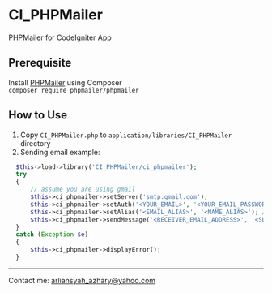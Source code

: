 # CI_PHPMailer
PHPMailer for CodeIgniter App

## Prerequisite
Install <a href="https://github.com/PHPMailer/PHPMailer">PHPMailer</a> using Composer<br/>
`composer require phpmailer/phpmailer`

## How to Use
<ol>
  <li>Copy <code>CI_PHPMailer.php</code> to <code>application/libraries/CI_PHPMailer</code> directory</li>
  <li>
    Sending email example:<br/>
  </li>
</ol>

```php
  $this->load->library('CI_PHPMailer/ci_phpmailer');
  try 
  {
      // assume you are using gmail
      $this->ci_phpmailer->setServer('smtp.gmail.com');
      $this->ci_phpmailer->setAuth('<YOUR_EMAIL>', '<YOUR_EMAIL_PASSWORD>');
      $this->ci_phpmailer->setAlias('<EMAIL_ALIAS>', '<NAME_ALIAS>'); // you can use whatever alias you want
      $this->ci_phpmailer->sendMessage('<RECEIVER_EMAIL_ADDRESS>', '<SUBJECT>', '<MESSAGE_BODY>');    
  } 
  catch (Exception $e)
  {
      $this->ci_phpmailer->displayError();
  }
```

<hr/>
Contact me: <a href="mailto:arliansyah_azhary@yahoo.com">arliansyah_azhary@yahoo.com</a>
